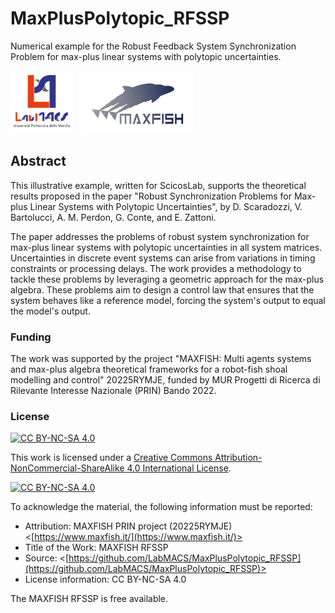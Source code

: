 # MaxPlusPolytopic_RFSSP

Numerical example for the Robust Feedback System Synchronization Problem for max-plus linear systems with polytopic uncertainties.

<div align="left">
  <img src="images/Extended_Logo.png" alt="Logo LabMACS" height="100" style="margin-right: 10px;" />
  <img src="images/Logo.png" alt="Logo MAXFISH" height="100" />
</div>

## Abstract

This illustrative example, written for ScicosLab, supports the theoretical results proposed in the paper "Robust Synchronization Problems for Max-plus Linear Systems with Polytopic Uncertainties", by D. Scaradozzi, V. Bartolucci, A. M. Perdon, G. Conte, and E. Zattoni.

The paper addresses the problems of robust system synchronization for max-plus linear systems with polytopic uncertainties in all system matrices. Uncertainties in discrete event systems can arise from variations in timing constraints or processing delays. 
The work provides a methodology to tackle these problems by leveraging a geometric approach for the max-plus algebra. 
These problems aim to design a control law that ensures that the system behaves like a reference model, forcing the system's output to equal the model's output.

### Funding
The work was supported by the project "MAXFISH: Multi agents systems and max-plus algebra theoretical frameworks for a robot-fish shoal modelling and control" 20225RYMJE, funded by MUR Progetti di Ricerca di Rilevante Interesse Nazionale (PRIN) Bando 2022.


### License <a name="license"></a>
[![CC BY-NC-SA 4.0][cc-by-nc-sa-shield]][cc-by-nc-sa]

This work is licensed under a
[Creative Commons Attribution-NonCommercial-ShareAlike 4.0 International License][cc-by-nc-sa].

[![CC BY-NC-SA 4.0][cc-by-nc-sa-image]][cc-by-nc-sa]

[cc-by-nc-sa]: http://creativecommons.org/licenses/by-nc-sa/4.0/
[cc-by-nc-sa-image]: https://licensebuttons.net/l/by-nc-sa/4.0/88x31.png
[cc-by-nc-sa-shield]: https://img.shields.io/badge/License-CC%20BY--NC--SA%204.0-lightgrey.svg

To acknowledge the material, the following information must be reported:
* Attribution: MAXFISH PRIN project (20225RYMJE)
             <[https://www.maxfish.it/](https://www.maxfish.it/)> 
* Title of the Work: MAXFISH RFSSP
* Source: <[https://github.com/LabMACS/MaxPlusPolytopic_RFSSP](https://github.com/LabMACS/MaxPlusPolytopic_RFSSP)>
* License information: CC BY-NC-SA 4.0

The MAXFISH RFSSP is free available.
